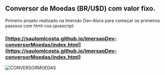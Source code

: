 ## Conversor de Moedas (BR/U$D) com valor fixo.

Primeiro projeto realizado na Imersão Dev-Alura para começar os primeiros passsos com html-css-javascript.

### [https://saulomlcosta.github.io/imersaoDev-conversorMoedas/index.html](https://saulomlcosta.github.io/imersaoDev-conversorMoedas/index.html)
![CONVERSORMOEDAS](https://user-images.githubusercontent.com/79532045/113528604-6c080f80-9597-11eb-812e-6e731886142a.png)
